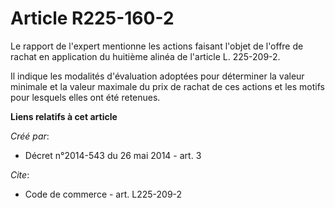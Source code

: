 # Article R225-160-2

Le rapport de l'expert mentionne les actions faisant l'objet de l'offre de rachat en application du huitième alinéa de
l'article L. 225-209-2. 

Il indique les modalités d'évaluation adoptées pour déterminer la valeur minimale et la valeur maximale du prix de rachat de
ces actions et les motifs pour lesquels elles ont été retenues.

**Liens relatifs à cet article**

_Créé par_:

  - Décret n°2014-543 du 26 mai 2014 - art. 3

_Cite_:

  - Code de commerce - art. L225-209-2
